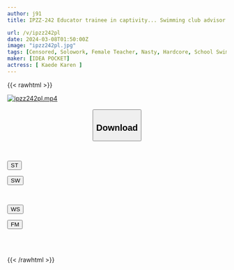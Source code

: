 ```yaml
---
author: j91
title: IPZZ-242 Educator trainee in captivity... Swimming club advisor Kaede Karen who was group raped by her student

url: /v/ipzz242pl
date: 2024-03-08T01:50:00Z
image: "ipzz242pl.jpg"
tags: [Censored, Solowork, Female Teacher, Nasty, Hardcore, School Swimsuit, Slender	]
maker: [IDEA POCKET]
actress: [ Kaede Karen ]
---
```



{{< rawhtml >}}

<div class="video" data-videoid="W3OK9DyWjeUbJlB">
    <a href="javascript:;">
        <img src="/v/ipzz242pl/ipzz242pl.jpg" width="WIDTH" height="HEIGHT" alt="ipzz242pl.mp4" loading="lazy">
    </a>
</div>

<script type="text/javascript" src="https://j91.asia/asset/on-demand-st.js"></script>

<br>
  <link rel="stylesheet" href="https://j91.asia/asset/bs5.css">
  
  <center>
  <button class="btn btn-primary" type="button" data-bs-toggle="collapse" data-bs-target=".multi-collapse" aria-expanded="false" aria-controls="multiCollapseExample1 multiCollapseExample2"><h2>Download</h2></button></center>
</p>
<div class="row">
  <div class="col">
    <div class="collapse multi-collapse" id="multiCollapseExample1">
      <div class="card card-body">
	      	      <br>
<div class="buttons">  
<p><a href="https://streamtape.to/v/W3OK9DyWjeUbJlB" target="_blank"><button class="btn-hover color-3"><i class="fa fa-download"></i> ST</button></a></p>
<p><a href="https://cdnwish.com/ttuvjg6guo8l" target="_blank"><button class="btn-hover color-2"><i class="fa fa-download"></i> SW</button></a></p></div>
    </div>
  </div>
</div>
  <div class="col">
    <div class="collapse multi-collapse" id="multiCollapseExample2">
      <div class="card card-body">
	      <br>
<div class="buttons">
<p><a href="https://wolfstream.tv/tjbi4jitgcux"><button class="btn-hover color-9"><i class="fa fa-download"></i> WS</button></a></p>
<p><a href="https://filemoon.sx/d/hi71mcepvpi8"><button class="btn-hover color-8"><i class="fa fa-download"></i> FM</button></a></p></div>
<br><br>
      </div>
    </div>
  </div>
</div>

{{< /rawhtml >}}